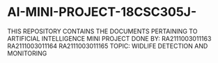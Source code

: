 # AI-MINI-PROJECT-18CSC305J-
THIS REPOSITORY CONTAINS THE DOCUMENTS PERTAINING TO ARTIFICIAL INTELLIGENCE MINI PROJECT
DONE BY:
RA2111003011163
RA2111003011164
RA2111003011165
TOPIC: WIDLIFE DETECTION AND MONITORING 

